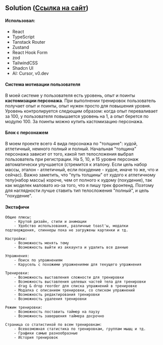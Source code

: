 


## Solution ([Ссылка на сайт](https://prod-fit-track.vercel.app/))

#### Использовал:

- React
- TypeScript
- Tanstack Router
- Zustand
- React Hook Form
- zod
- TailwindCSS
- Shadcn UI
- AI: Cursor, v0.dev

#### Система мотивации пользователя

В моей системе у пользователя есть уровень, опыт и поинты <b>кастомизации персонажа</b>. При выполнении тренировок пользователь получает опыт и поинты, опыт нужен просто для повышения уровня. Уровень контролируется следющим образом: когда опыт переваливает за 100, у пользователя повышается уровень на 1, а опыт берется по модулю 100. За поинты можно купить кастомизацию персонажа.

#### Блок с персонажем

В моем проекте всего 4 вида персонажа по "толщине": худой, атлетичный, немного полный и полный. Начальная "толщина" персонажа зависит от того, какой тип телосложения выбрал пользователь при регистрации. На 5, 10, и 15 уровне персонаж автоматически улучшается (стремится к эталону. Если цель набор массы, эталон - атлетичный, если похудение - худое, иначе то же, что и сейчас). Важно заметить, что "путь толщины" от худого к атлетичному телу(набор массы) короче, чем от полного к худому (похудение), так как моделек маловато из-за того, что я пишу трек фронтенд. Поэтому для наглядности лучше ставить тип телосложения "полный", и цель "похудение".

#### Экстафичи

    Общие плюсы:
        - Крутой дизайн, стили и анимации
        - Удобство использования, различные toast'ы, модалки подтверждения, спиннеры пока не загружены картинки и тд.

    Настройки:
        - Возможность менять тему
        - Возможность выйти из аккаунта и удалить все данные

    Упражнения:
        - Поиск по упражнениям
        - Карусель с похожими упражнениями для текущего упражнения

    Тренировки:
        - Возможность выставления сложности для тренировки
        - Возможность выставления целевых частей тела для тренировки
        - drag & drop reorder для списка упражнений в тренировке
        - Модалка с описанием тренировки, со списком упражнений
        - Возможность редактирования тренировки
        - Возможность удаления тренировки

    Режим тренировки:
        - Возможность поставить таймер на паузу
        - Возможность завершения таймера досрочно

    Страница со статистикой по всем тренировкам:
        - Всевозможная статистика по тренировкам, группам мышц и тд.
        - Графики самые разнообразные
        - История тренировок
